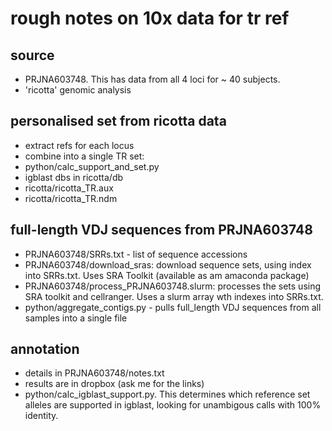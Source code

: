 # rough notes on 10x data for tr ref

## source 
- PRJNA603748. This has data from all 4 loci for ~ 40 subjects.
- 'ricotta' genomic analysis

## personalised set from ricotta data
- extract refs for each locus
- combine into a single TR set:
- python/calc_support_and_set.py
- igblast dbs in ricotta/db
- ricotta/ricotta_TR.aux
- ricotta/ricotta_TR.ndm
  
## full-length VDJ sequences from PRJNA603748
- PRJNA603748/SRRs.txt - list of sequence accessions
- PRJNA603748/download_sras: download sequence sets, using index into SRRs.txt. Uses SRA Toolkit (available as am amaconda package)
- PRJNA603748/process_PRJNA603748.slurm: processes the sets using SRA toolkit and cellranger. Uses a slurm array wth indexes into SRRs.txt.
- python/aggregate_contigs.py - pulls full_length VDJ sequences from all samples into a single file

## annotation
- details in PRJNA603748/notes.txt
- results are in dropbox (ask me for the links)
- python/calc_igblast_support.py. This determines which reference set alleles are supported in igblast, looking for unambigous calls with 100% identity.


  




